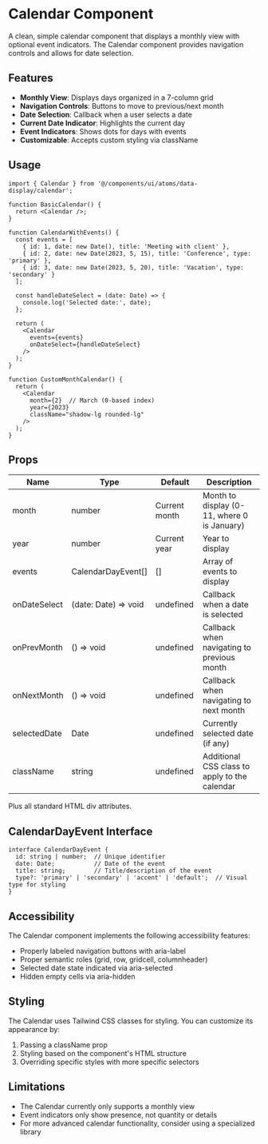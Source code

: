 # Calendar Component

A clean, simple calendar component that displays a monthly view with optional event indicators. The Calendar component provides navigation controls and allows for date selection.

## Features

- **Monthly View**: Displays days organized in a 7-column grid
- **Navigation Controls**: Buttons to move to previous/next month
- **Date Selection**: Callback when a user selects a date
- **Current Date Indicator**: Highlights the current day
- **Event Indicators**: Shows dots for days with events
- **Customizable**: Accepts custom styling via className

## Usage

```tsx
import { Calendar } from '@/components/ui/atoms/data-display/calendar';

function BasicCalendar() {
  return <Calendar />;
}

function CalendarWithEvents() {
  const events = [
    { id: 1, date: new Date(), title: 'Meeting with client' },
    { id: 2, date: new Date(2023, 5, 15), title: 'Conference', type: 'primary' },
    { id: 3, date: new Date(2023, 5, 20), title: 'Vacation', type: 'secondary' }
  ];

  const handleDateSelect = (date: Date) => {
    console.log('Selected date:', date);
  };

  return (
    <Calendar 
      events={events}
      onDateSelect={handleDateSelect}
    />
  );
}

function CustomMonthCalendar() {
  return (
    <Calendar
      month={2}  // March (0-based index)
      year={2023}
      className="shadow-lg rounded-lg"
    />
  );
}
```

## Props

| Name | Type | Default | Description |
|------|------|---------|-------------|
| month | number | Current month | Month to display (0-11, where 0 is January) |
| year | number | Current year | Year to display |
| events | CalendarDayEvent[] | [] | Array of events to display |
| onDateSelect | (date: Date) => void | undefined | Callback when a date is selected |
| onPrevMonth | () => void | undefined | Callback when navigating to previous month |
| onNextMonth | () => void | undefined | Callback when navigating to next month |
| selectedDate | Date | undefined | Currently selected date (if any) |
| className | string | undefined | Additional CSS class to apply to the calendar |

Plus all standard HTML div attributes.

## CalendarDayEvent Interface

```tsx
interface CalendarDayEvent {
  id: string | number;  // Unique identifier
  date: Date;           // Date of the event
  title: string;        // Title/description of the event
  type?: 'primary' | 'secondary' | 'accent' | 'default';  // Visual type for styling
}
```

## Accessibility

The Calendar component implements the following accessibility features:

- Properly labeled navigation buttons with aria-label
- Proper semantic roles (grid, row, gridcell, columnheader)
- Selected date state indicated via aria-selected
- Hidden empty cells via aria-hidden

## Styling

The Calendar uses Tailwind CSS classes for styling. You can customize its appearance by:

1. Passing a className prop
2. Styling based on the component's HTML structure
3. Overriding specific styles with more specific selectors

## Limitations

- The Calendar currently only supports a monthly view
- Event indicators only show presence, not quantity or details
- For more advanced calendar functionality, consider using a specialized library 